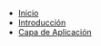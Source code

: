 - [Inicio](/)
- [Introducción](secciones/01_Introduccion.md)
- [Capa de Aplicación](secciones/03_CapaDeAplicacion.md)
